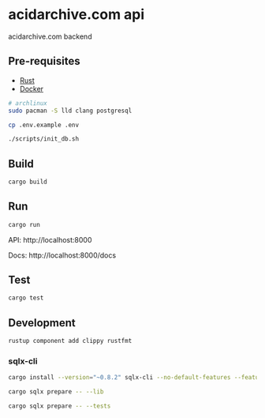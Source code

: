 # acidarchive.com api

acidarchive.com backend

## Pre-requisites

- [Rust](https://www.rust-lang.org/tools/install)
- [Docker](https://docs.docker.com/get-docker/)

```bash
# archlinux 
sudo pacman -S lld clang postgresql
```

```bash
cp .env.example .env
```
```bash
./scripts/init_db.sh
```

## Build


```bash
cargo build
```

## Run
```bash
cargo run
```
API: http://localhost:8000

Docs: http://localhost:8000/docs

## Test
```bash
cargo test
```

## Development

```bash
rustup component add clippy rustfmt
```

### sqlx-cli
```bash
cargo install --version="~0.8.2" sqlx-cli --no-default-features --features rustls,postgres
```
```bash
cargo sqlx prepare -- --lib
```
```bash
cargo sqlx prepare -- --tests
```

